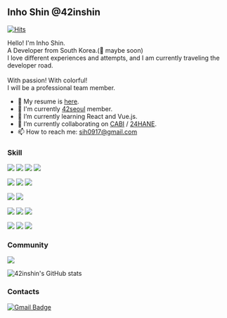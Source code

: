 ## Inho Shin @42inshin 

[![Hits](https://hits.seeyoufarm.com/api/count/incr/badge.svg?url=https%3A%2F%2Fgithub.com%2F42inshin&count_bg=%234C9CF7&title_bg=%237C7C7C&icon=&icon_color=%23E7E7E7&title=hits&edge_flat=false)](https://hits.seeyoufarm.com)

Hello! I'm Inho Shin.<br>
A Developer from South Korea.(👀 maybe soon)<br>
I love different experiences and attempts, and I am currently traveling the developer road.<br>
<br>
With passion! With colorful!<br>
I will be a professional team member.<br>

- 💼 My resume is [here](https://ninos.notion.site/ddd072fa3a5647a7ac54179af7153176).
- 📖 I'm currently [42seoul](https://42seoul.kr/seoul42/main/view) member.
- 🌱 I’m currently learning React and Vue.js.
- 👯 I’m currently collaborating on [CABI](https://github.com/innovationacademy-kr/Cabi) /  [24HANE](https://github.com/innovationacademy-kr/24hane-frontend).
- 📫 How to reach me: [sih0917@gmail.com](mailto:sih0917@gmail.com)

<!--
**42inshin/42inshin** is a ✨ _special_ ✨ repository because its `README.md` (this file) appears on your GitHub profile.

Here are some ideas to get you started:

- 🔭 I’m currently working on ...
- 🌱 I’m currently learning ...
- 👯 I’m looking to collaborate on ...
- 🤔 I’m looking for help with ...
- 💬 Ask me about ...
- 📫 How to reach me: ...
- 😄 Pronouns: ...
- ⚡ Fun fact: ...
<img src="https://img.shields.io/badge/Python-3776AB?style=for-the-badge&logo=Python&logoColor=white">
// Most Used Languages (TIL 때문에 html이 압도적으로 많게 나옴 ㅠㅠ)
[![Top Langs](https://github-readme-stats.vercel.app/api/top-langs/?username=42inshin)](https://github.com/anuraghazra/github-readme-stats)
-->


### Skill

<p align="left">
<img src="https://img.shields.io/badge/vue-4FC08D?style=for-the-badge&logo=vuedotjs&logoColor=white">
<img src="https://img.shields.io/badge/react-61DAFB?style=for-the-badge&logo=React&logoColor=white">
<img src="https://img.shields.io/badge/TypeScript-3178C6?style=for-the-badge&logo=TypeScript&logoColor=white">
<img src="https://img.shields.io/badge/Vite-646CFF?style=for-the-badge&logo=Vite&logoColor=white">
</p>
<p align="left">
<img src="https://img.shields.io/badge/c-00599C?style=for-the-badge&logo=c&logoColor=white">
<img src="https://img.shields.io/badge/c++-00599C?style=for-the-badge&logo=cplusplus&logoColor=white">
<img src="https://img.shields.io/badge/Python-3776AB?style=for-the-badge&logo=Python&logoColor=white">
</p>
<p align="left">
<img src="https://img.shields.io/badge/docker-2496ED?style=for-the-badge&logo=docker&logoColor=white">
<img src="https://img.shields.io/badge/MariaDB-003545?style=for-the-badge&logo=MariaDB&logoColor=white">
</p>
<p align="left">
<img src="https://img.shields.io/badge/Figma-F24E1E?style=for-the-badge&logo=Figma&logoColor=white">
<img src="https://img.shields.io/badge/Photoshop-31A8FF?style=for-the-badge&logo=adobephotoshop&logoColor=white">
<img src="https://img.shields.io/badge/illustrator-FF9A00?style=for-the-badge&logo=adobeillustrator&logoColor=white">
</p>
<p align="left">
<img src="https://img.shields.io/badge/Slack-4A154B?style=for-the-badge&logo=Slack&logoColor=white">
<img src="https://img.shields.io/badge/Notion-000000?style=for-the-badge&logo=Notion&logoColor=white">
<img src="https://img.shields.io/badge/git-F05032?style=for-the-badge&logo=git&logoColor=white">
</p>


### Community

<img src="https://img.shields.io/badge/42Seoul-000000?style=for-the-badge&logo=42&logoColor=white">

![42inshin's GitHub stats](https://github-readme-stats.vercel.app/api?username=42inshin&show_icons=true&theme=transparent)


### Contacts

[![Gmail Badge](https://img.shields.io/badge/Gmail-d14836?style=flat-square&logo=Gmail&logoColor=white&link=mailto:sih0917@gmail.com)](mailto:sih0917@gmail.com)


